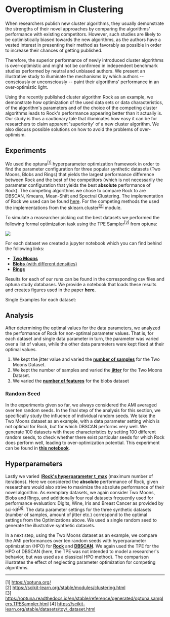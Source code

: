 # Overoptimism in Clustering

When researchers publish new cluster algorithms, they usually demonstrate the strengths of their novel approaches by comparing the algorithms' performance with existing competitors. However, such studies are likely to be optimistically biased towards the new algorithms, as the authors have a vested interest in presenting their method as favorably as possible in order to increase their chances of getting published. 

Therefore, the superior performance of newly introduced cluster algorithms is over-optimistic and might not be confirmed in independent benchmark studies performed by neutral and unbiased authors. We present an illustrative study to illuminate the mechanisms by which authors -- consciously or unconsciously -- paint their algorithms' performance in an over-optimistic light.  

Using the recently published cluster algorithm Rock as an example, we demonstrate how optimization of the used data sets or data characteristics, of the algorithm's parameters and of the choice of the competing cluster algorithms leads to Rock's performance appearing better than it actually is. Our study is thus a cautionary tale that illuminates how easy it can be for researchers to claim apparent 'superiority' of a new cluster algorithm. We also discuss possible solutions on how to avoid the problems of over-optimism.

## Experiments

We used the optuna<sup>[[1]](#optuna)</sup> hyperparameter optimization framework in order to find the parameter configuration for three popular synthetic datasets (Two Moons, Blobs and Rings) that yields the largest performance difference between Rock and the best of the competitors (which is not necessarily the parameter configuration that yields the best **absolute** performance of Rock). The competing algorithms we chose to compare Rock to are DBSCAN, Kmeans, Mean-Shift and Spectral Clustering. The implementation of Rock we used can be found [here](./rock.py). For the competing methods the used the implementations from the sklearn.cluster<sup>[[2]](#cluster)</sup> module.

To simulate a reasearcher picking out the best datasets we performed the following formal optimization task using the TPE Sampler<sup>[[3]](#sampler)</sup> from optuna:

<img src="https://render.githubusercontent.com/render/math?math=\text{argmax}_{D \in \mathcal{D}} \left\{ \frac{1}{10} \sum_{i = 1}^{10}  \Big( AMI\left(Rock(D^i), y_{D^i}\right) - \text{max}_{C \in \mathcal{C}} \sum_{i = 1}^{10} AMI\left(C(D^i), y_{D^i}\right) \Big) \right\}">

For each dataset we created a jupyter notebook which you can find behind the following links:
- [**Two Moons**](./notebooks/Optimizations/Overoptimism_Two_Moons.ipynb)
- [**Blobs** (with different densities)](./notebooks/Optimizations/Overoptimism_Den_Blobs.ipynb)
- [**Rings**](./notebooks/Optimizations/Overoptimism_Rings.ipynb)

Results for each of our runs can be found in the corresponding csv files and optuna study databases. 
We provide a notebook that loads these results and creates figures used in the paper [**here**]((./notebooks/Optimizations/Optuna_Results_Analysis.ipynb)).

Single Examples for each dataset:

## Analysis 
After determining the optimal values for the data parameters, we analyzed the performance of Rock for non-optimal parameter values. That is, for each dataset and single data parameter in turn, the parameter was varied over a list of values, while the other data parameters were kept fixed at their optimal values. 

1. We kept the jitter value and varied the [**number of samples**](./notebooks/Comparisons/Two_Moons_Analysis-num_samples.ipynb) for the Two Moons Dataset. 
2. We kept the number of samples and varied the [**jitter**](./notebooks/Comparisons/Two_Moons_Analysis_jitter.ipynb) for the Two Moons Dataset. 
3. We varied the [**number of features**](./notebooks/Comparisons/Den_Blobs_Analysis.ipynb) for the blobs dataset 

### Random Seed

In the experiments given so far, we always considered the AMI averaged over ten random seeds. In the final step of the analysis for this section, we specifically study the influence of individual random seeds. We take the Two Moons dataset as an example, with a data parameter setting which is not optimal for Rock, but for which DBSCAN performs very well. We generate 100 datasets with these characteristics by setting 100 different random seeds, to check whether there exist particular seeds for which Rock does perform well, leading to over-optimization potential. This experiment can be found in [**this notebook**](./notebooks/Comparisons/Analysis_two_moons_100_seed.ipynb).

## Hyperparameters

Lastly we varied ([**Rock's hyperparameter t_max**](./notebooks/Optimizations/ROCK_Hyperparameter_Search.ipynb) (maximum number of iterations). Here we considered the **absolute** performance of Rock, given researchers would also strive to maximize the absolute performance of their novel algorithm. As exemplary datasets, we again consider Two Moons, Blobs and Rings, and additionally four real datasets frequently used for performance evaluation: Digits, Wine, Iris and Breast Cancer as provided by sci-kit<sup>[[4]](#optuna)</sup>. The data parameter settings for the three synthetic datasets (number of samples, amount of jitter etc.) correspond to the optimal settings from the Optimizations above. We used a single random seed to generate the illustrative synthetic datasets.

In a next step, using the Two Moons dataset as an example, we compare the AMI performances over ten random seeds with hyperparameter optimization (HPO) for [**Rock**](./notebooks/Optimizations/Two_Moons_ROCK_Hyperparameter_Search.ipynb) and [**DBSCAN**](./notebooks/Optimizations/Two_Moons_DBSCAN_Hyperparameter_Search.ipynb). We again used the TPE for the HPO of DBSCAN (here, the TPE was not intended to model a researcher's behavior, but was used as a classical HPO method). The comparison illustrates the effect of neglecting parameter optimization for competing algorithms. 

---
<a name="optuna">[1]</a> https://optuna.org/  
<a name="cluster">[2]</a> https://scikit-learn.org/stable/modules/clustering.html  
<a name="sampler">[3]</a> https://optuna.readthedocs.io/en/stable/reference/generated/optuna.samplers.TPESampler.html
<a name="sampler">[4]</a> https://scikit-learn.org/stable/datasets/toy\_dataset.html
